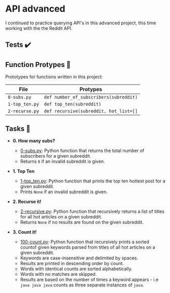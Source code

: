 # API advanced

I continued to practice querying API's in this advanced project, this time
working with the the Reddit API.

## Tests :heavy_check_mark:

## Function Protypes :floppy_disk:

Prototypes for functions written in this project:

| File			| Protypes				|
|-----------------------| --------------------------------------|
| `0-subs.py`		| `def number_of_subscribers(subreddit)`|
| `1-top_ten.py`	| `def top_ten(subreddit)`		|
| `2-recurse.py`	| `def recursive(subreddit, hot_list=[]`|


## Tasks :page_with_curl:

* **0. How many subs?**
  * [0-subs.py](./0-subs.py): Python function that returns the total number of
  subscribers for a given subreddit.
  * Returns `0` if an invalid subreddit is given.

* **1. Top Ten**
  * [1-top_ten.py](./1-top_ten.py): Python function that prints the top ten
  hottest post for a given subreddit.
  * Prints `None` if an invalid subreddit is given.

* **2. Recurse it!**
  * [2-recursive.py](./2-recursive.py): Python function that recursively returns a
  list of titles for all hot articles on a given subreddit.
  * Returns `None` if no results are found on the given subreddit.

* **3. Count it!**
  * [100-count.py](./100-count.py): Python function that recursively prints a
  sorted countof given keywords parsed from titles of all hot articles on a given
  subreddit.
  * Keywords are case-insensitive and delimited by spaces.
  * Results are printed in descending order by count.
  * Words with identical counts are sorted alphabetically.
  * Words with no matches are skipped.
  * Results are based on the number of times a keyword appears - i.e
   `java java java` counts as three separate instances of `java`.
